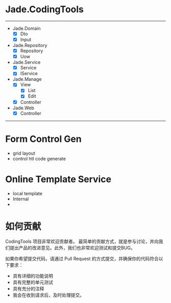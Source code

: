 # Jade.CodingTools
---
- Jade.Domain 
  - [x]  Dto
  - [x] Input
- Jade.Repository
  - [x] Repository
  - [x] Uow
- Jade.Service
   - [x] Service
   - [x] IService
- Jade.Manage
   - [x] View
     -  [x] List
     -  [x] Edit
   - [x] Controller
   
- Jade.Web
  - [x] Controller

---
# Form Control Gen
- grid layout
- control htl code generate

# Online Template Service
- local template
- Internal
- 
 # 如何贡献
CodingTools 项目非常欢迎贡献者。 最简单的贡献方式，就是参与讨论，并向我们提出产品的改进意见。此外，我们也非常欢迎测试和提交BUG。

如果你希望提交代码，请通过 Pull Request 的方式提交，并确保你的代码符合以下要求：

- 具有详细的功能说明
- 具有完整的单元测试
- 具有充分的注释
- 我会在收到请求后，及时处理提交。
